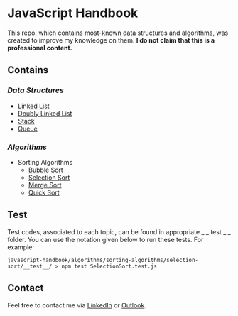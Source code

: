 # JavaScript Handbook

This repo, which contains most-known data structures and algorithms, was created to improve my knowledge on them. **I do not claim that this is a professional content.**

## Contains

### *Data Structures*

- [Linked List](https://github.com/cagatayakkus/javascript-handbook/tree/main/algorithms/data-structures/linked-list)
- [Doubly Linked List](https://github.com/cagatayakkus/javascript-handbook/tree/main/algorithms/data-structures/doubly-linked-list)
- [Stack](https://github.com/cagatayakkus/javascript-handbook/tree/main/algorithms/data-structures/stack)
- [Queue](https://github.com/cagatayakkus/javascript-handbook/tree/main/algorithms/data-structures/queue)

### *Algorithms*

- Sorting Algorithms
    - [Bubble Sort](https://github.com/cagatayakkus/javascript-handbook/tree/main/algorithms/sorting-algorithms/bubble-sort)
    - [Selection Sort](https://github.com/cagatayakkus/javascript-handbook/tree/main/algorithms/sorting-algorithms/selection-sort)  
    - [Merge Sort](https://github.com/cagatayakkus/javascript-handbook/tree/main/algorithms/sorting-algorithms/merge-sort)
    - [Quick Sort](https://github.com/cagatayakkus/javascript-handbook/tree/main/algorithms/sorting-algorithms/quick-sort)


## Test

Test codes, associated to each topic, can be found in appropriate _ _ test _ _ folder.
You can use the notation given below to run these tests. For example:
```console
javascript-handbook/algorithms/sorting-algorithms/selection-sort/__test__/ > npm test SelectionSort.test.js
```
## Contact
Feel free to contact me via [LinkedIn](https://linked.com/cagatayakkus) or [Outlook](mailto:cagatay.akkus@outlook.com).